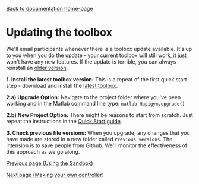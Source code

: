 [Back to documentation home-page](https://github.com/HAPiWEC/HAPiGYM_docs/blob/main/README.md)

# Updating the toolbox

We'll email participants whenever there is a toolbox update available. It's up to you when you do the update - your current toolbox will still work, it just won't have any new features. If the update is terrible, you can always reinstall an [older version](https://github.com/HAPiWEC/HAPiGYM_docs/tree/main/Toolbox_versions/Earlier%20versions).  

 **1. Install the latest toolbox version:** This is a repeat of the first quick start step - download and install the [latest toolbox](https://github.com/HAPiWEC/HAPiGYM_docs/tree/main/Toolbox_versions). 

 **2.a) Upgrade Option:** Navigate to the project folder where you've been working and in the Matlab command line type: ```matlab Hapigym.upgrade() ``` 
 
 **2.b) New Project Option:** There might be reasons to start from scratch. Just repeat the instructions in the [Quick Start guide](https://github.com/HAPiWEC/HAPiGYM_docs/blob/main/Pages/1-Quick-Start.md).
 
 **3. Check previous file versions:** When you upgrade, any changes that you have made are stored in a new folder called `Previous_versions`. The intension is to save people from Github. We'll monitor the effectiveness of this approach as we go along.


[Previous page (Using the Sandbox)](https://github.com/HAPiWEC/HAPiGYM_docs/blob/main/Pages/2.Using-The-Sandbox.md)

[Next page (Making your own controller)](https://github.com/HAPiWEC/HAPiGYM_docs/blob/main/Pages/4-Making-your-own-controller.md)
